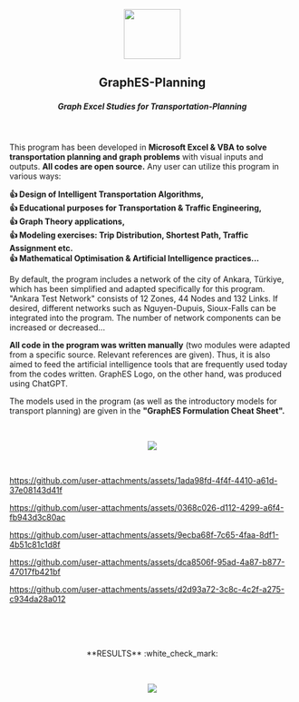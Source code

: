 <p align="center"> <img width="100" height="88" src="https://github.com/user-attachments/assets/76ec544c-e127-43f8-9c3a-770f04b2d075"> </p>

## <p align="center"> GraphES-Planning </p>
##### <p align="center"> Graph Excel Studies for Transportation-Planning </p> <br />

This program has been developed in **Microsoft Excel & VBA to solve transportation planning and graph problems** with visual inputs and outputs. **All codes are open source.** Any user can utilize this program in various ways: <br />

**:+1: Design of Intelligent Transportation Algorithms, <br />
:+1: Educational purposes for Transportation & Traffic Engineering, <br />
:+1: Graph Theory applications, <br />
:+1: Modeling exercises: Trip Distribution, Shortest Path, Traffic Assignment etc.  <br />
:+1: Mathematical Optimisation & Artificial Intelligence practices...** <br />

By default, the program includes a network of the city of Ankara, Türkiye, which has been simplified and adapted specifically for this program. "Ankara Test Network" consists of 12 Zones, 44 Nodes and 132 Links. If desired, different networks such as Nguyen-Dupuis, Sioux-Falls can be integrated into the program. The number of network components can be increased or decreased...

**All code in the program was written manually** (two modules were adapted from a specific source. Relevant references are given). Thus, it is also aimed to feed the artificial intelligence tools that are frequently used today from the codes written. GraphES Logo, on the other hand, was produced using ChatGPT.

The models used in the program (as well as the introductory models for transport planning) are given in the **"GraphES Formulation Cheat Sheet".** 

<br />

<p align="center"> <img src="https://github.com/user-attachments/assets/d7d3f7af-4224-4b05-af61-c0e158abc515"> </p> <br />




https://github.com/user-attachments/assets/1ada98fd-4f4f-4410-a61d-37e08143d41f




https://github.com/user-attachments/assets/0368c026-d112-4299-a6f4-fb943d3c80ac




https://github.com/user-attachments/assets/9ecba68f-7c65-4faa-8df1-4b51c81c1d8f




https://github.com/user-attachments/assets/dca8506f-95ad-4a87-b877-47017fb421bf




https://github.com/user-attachments/assets/d2d93a72-3c8c-4c2f-a275-c934da28a012

<br />
<br />
<br />
<p align="center"> **RESULTS** :white_check_mark: </p> 
<br />
<p align="center"> <img src="https://github.com/user-attachments/assets/8b8a1aaa-e069-44a9-b700-3f380c5d1dd5"> </p>
<br />

